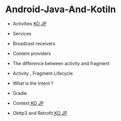 # Android-Java-And-Kotiln



* Activities [KO ](Android/Activities_KO.md)[ JP](Android/Activities_JP.md)  
* Services
* Broadcast receivers
* Content providers

* The difference between activity and fragment

* Activity , Fragment Lifecycle

* What is the Intent ? 

* Gradle

* Context[ KO ](Android/Context_KO.md)[ JP](Android/Context_JP.md)  

* Okttp3 and Retrofit[ KO ](Android/Okttp3AndRetrofit_KO.md)[ JP](Android/Okttp3AndRetrofit_JP.md)  
